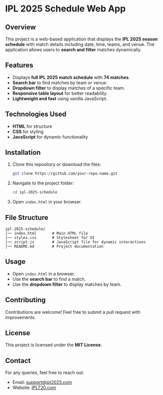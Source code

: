 # IPL 2025 Schedule Web App

## Overview
This project is a web-based application that displays the **IPL 2025 season schedule** with match details including date, time, teams, and venue. The application allows users to **search and filter** matches dynamically.

## Features
- Displays **full IPL 2025 match schedule** with **74 matches**.
- **Search bar** to find matches by team or venue.
- **Dropdown filter** to display matches of a specific team.
- **Responsive table layout** for better readability.
- **Lightweight and fast** using vanilla JavaScript.

## Technologies Used
- **HTML** for structure
- **CSS** for styling
- **JavaScript** for dynamic functionality

## Installation
1. Clone this repository or download the files:
   ```sh
   git clone https://github.com/your-repo-name.git
   ```
2. Navigate to the project folder:
   ```sh
   cd ipl-2025-schedule
   ```
3. Open `index.html` in your browser.

## File Structure
```
ipl-2025-schedule/
│── index.html       # Main HTML file
│── styles.css       # Stylesheet for UI
│── script.js        # JavaScript file for dynamic interactions
│── README.md        # Project documentation
```

## Usage
- Open `index.html` in a browser.
- Use the **search bar** to find a match.
- Use the **dropdown filter** to display matches by team.

## Contributing
Contributions are welcome! Feel free to submit a pull request with improvements.

## License
This project is licensed under the **MIT License**.

## Contact
For any queries, feel free to reach out:
- Email: support@ipl2025.com
- Website: [IPLT20.com](https://www.iplt20.com)

